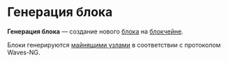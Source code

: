 # Генерация блока

**Генерация блока** — создание нового [блока](/blockchain/block.md) на [блокчейне](/blockchain/blockchain.md).

Блоки генерируются [майнящими узлами](/blockchain/mining/mining-node.md) в соответствии с протоколом Waves-NG.
